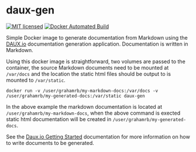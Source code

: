 # daux-gen

[![MIT licensed](https://img.shields.io/badge/license-MIT-blue.svg)](https://raw.githubusercontent.com/grahamrb/daux-gen/master/LICENSE) [![Docker Automated Build](https://img.shields.io/badge/docker-automated-blue.svg)](https://hub.docker.com/r/grahamrb/daux-gen/)

Simple Docker image to generate documentation from Markdown using the [DAUX.io](http://daux.io) documentation generation application. Documentation is written in Markdown.

Using this docker image is straightforward, two volumes are passed to the container, the source Markdown documents need to be mounted at `/var/docs` and the location the static html files should be output to is mounted to `/var/static`. 

```
docker run -v /user/grahamrb/my-markdown-docs:/var/docs -v /user/grahamrb/my-generated-docs:/var/static daux-gen
```

In the above example the markdown documentation is located at `/user/grahamrb/my-markdown-docs`, when the above command is exected static html documentation will be created in `/user/grahamrb/my-generated-docs`.

See the [Daux.io Getting Started](http://daux.io/Getting_Started) documentation for more information on how to write documents to be generated.